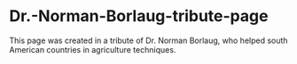 # Dr.-Norman-Borlaug-tribute-page
This page was created in a tribute of Dr. Norman Borlaug, who helped south American countries in agriculture techniques.
